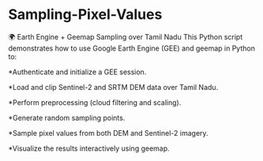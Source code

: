# Sampling-Pixel-Values

🌍 Earth Engine + Geemap Sampling over Tamil Nadu
This Python script demonstrates how to use Google Earth Engine (GEE) and geemap in Python to:

*Authenticate and initialize a GEE session.

*Load and clip Sentinel-2 and SRTM DEM data over Tamil Nadu.

*Perform preprocessing (cloud filtering and scaling).

*Generate random sampling points.

*Sample pixel values from both DEM and Sentinel-2 imagery.

*Visualize the results interactively using geemap.
